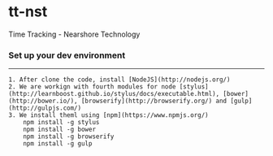tt-nst
====

Time Tracking - Nearshore Technology

### Set up your dev environment
---

    1. After clone the code, install [NodeJS](http://nodejs.org/)
    2. We are workign with fourth modules for node [stylus](http://learnboost.github.io/stylus/docs/executable.html), [bower](http://bower.io/), [browserify](http://browserify.org/) and [gulp](http://gulpjs.com/)
    3. We install theml using [npm](https://www.npmjs.org/)
    	npm install -g stylus
    	npm install -g bower
    	npm install -g browserify
    	npm install -g gulp
